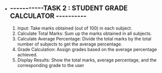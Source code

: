+ ## -----------TASK 2  :   STUDENT GRADE CALCULATOR ----------
  1. Input: Take marks obtained (out of 100) in each subject.
  2. Calculate Total Marks: Sum up the marks obtained in all subjects.
  3. Calculate Average Percentage: Divide the total marks by the total number of subjects to get the average percentage.
  4. Grade Calculation: Assign grades based on the average percentage achieved.
  5. Display Results: Show the total marks, average percentage, and the corresponding grade to the user
